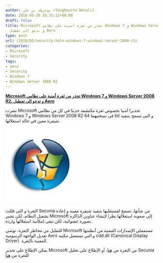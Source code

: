 ```yaml
---
author: يوغرطة بن علي (Youghourta Benali)
date: 2010-05-20 16:31:12+00:00
draft: false
title: Microsoft تحذر من ثغرة أمنية على نظامي Windows 7 و Windows Server 2008 R2،
  و تدعو إلى تعطيل Aero
type: post
url: /2010/05/security-hole-windows-7-windows-server-2008-r2/
categories:
- Microsoft
- Security
tags:
- aero
- Security
- Windows 7
- Windows Server 2008 R2
---
```


[**Microsoft تحذر من ثغرة أمنية على نظامي Windows 7 و Windows Server 2008 R2، و تدعو إلى تعطيل Aero**](https://www.it-scoop.com/2010/05/Security-hole-Windows-7-Windows-Server-2008-R2)


نشرت Microsoft تحذيرا أمنيا بخصوص ثغرة مكتشفة حديثا في كل من نظامي Windows 7 و Windows Server 2008 R2 في نسختيهما 64 bit و التي تسمح بتنفيذ شيفرة معين في حالة استغلالها.

[![](windows-hack.png)
](https://www.it-scoop.com/2010/05/Security-hole-Windows-7-Windows-Server-2008-R2)

الثغرة و التي قللت Secunia من شأنها، تسمح لمستغليها بتنفيذ شيفرة معينة و إعادة تشغيل النظام، لكن تشير Microsoft إلى صعوبة استغلالها نظرا لإنشاء عناوين الذاكرة بصورة عشوائية، لكن تبقى إمكانية استغلالها واردة.

للتقليل من مخاطر الثغرة، توصي Microsoft مستعملي الإصدارات المعنية من أنظمتها تعديل الواجهة الرسومية Aero و التي تستعمل مكتبة cdd.dll (Canonical Display Driver)  المعنية بالثغرة.

يمكن الإطلاع على تحذير Microsoft من الثغرة من [هنا](http://www.microsoft.com/technet/security/advisory/2028859.mspx)، أو الإطلاع على تحليل Secunia للثغرة من [هنا](http://secunia.com/advisories/39577)
